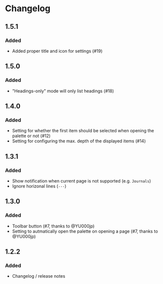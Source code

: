 # Changelog

## 1.5.1
### Added
- Added proper title and icon for settings (#19)

## 1.5.0
### Added
- "Headings-only" mode will only list headings (#18)

## 1.4.0
### Added
- Setting for whether the first item should be selected when opening the palette or not (#12)
- Setting for configuring the max. depth of the displayed items (#14)

## 1.3.1
### Added
- Show notification when current page is not supported (e.g. `Journals`)
- Ignore horizonal lines (`---`)

## 1.3.0
### Added
- Toolbar button (#7, thanks to @YU000jp)
- Setting to autmatically open the palette on opening a page (#7, thanks to @YU000jp)

## 1.2.2
### Added
- Changelog / release notes
